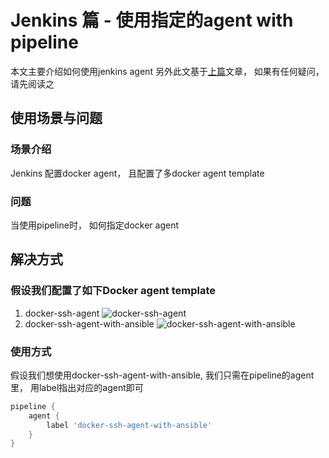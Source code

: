 # Jenkins 篇 - 使用指定的agent with pipeline

本文主要介绍如何使用jenkins agent 另外此文基于[上篇](jenkins-agent.md)文章， 如果有任何疑问，请先阅读之

## 使用场景与问题

### 场景介绍

Jenkins 配置docker agent， 且配置了多docker agent template

### 问题

当使用pipeline时， 如何指定docker agent

## 解决方式

### 假设我们配置了如下Docker agent template

1. docker-ssh-agent
   ![docker-ssh-agent](../../images/docker_agent_template_2.png)
2. docker-ssh-agent-with-ansible
   ![docker-ssh-agent-with-ansible](../../images/docker_agent_template_1.png)

### 使用方式

假设我们想使用docker-ssh-agent-with-ansible, 我们只需在pipeline的agent里， 用label指出对应的agent即可

```groovy
pipeline {
    agent {
        label 'docker-ssh-agent-with-ansible'
    }
}
```